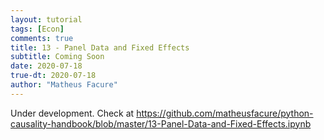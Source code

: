 ```yaml
---
layout: tutorial
tags: [Econ]
comments: true
title: 13 - Panel Data and Fixed Effects
subtitle: Coming Soon
date: 2020-07-18
true-dt: 2020-07-18
author: "Matheus Facure"
---
```


Under development. Check at https://github.com/matheusfacure/python-causality-handbook/blob/master/13-Panel-Data-and-Fixed-Effects.ipynb